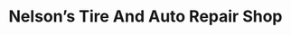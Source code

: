 ---
title: "Nelson’s Tire And Auto Repair Shop"
url: /milwaukee/nelsons-tire-and-auto-repair-shop/
shop: tyres
---